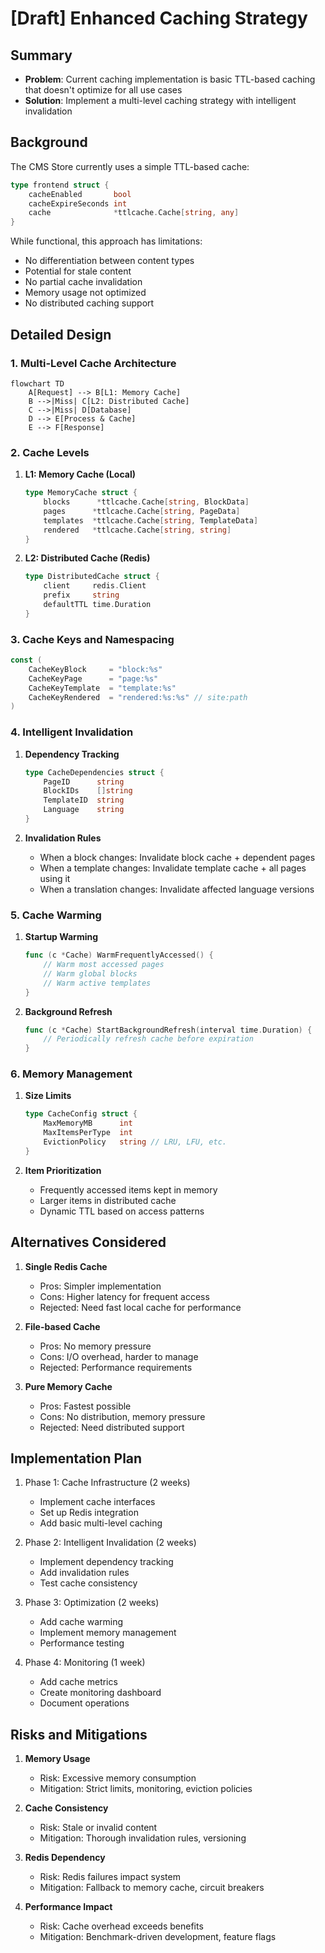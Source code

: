 # [Draft] Enhanced Caching Strategy

## Summary
- **Problem**: Current caching implementation is basic TTL-based caching that doesn't optimize for all use cases
- **Solution**: Implement a multi-level caching strategy with intelligent invalidation

## Background

The CMS Store currently uses a simple TTL-based cache:
```go
type frontend struct {
    cacheEnabled       bool
    cacheExpireSeconds int
    cache              *ttlcache.Cache[string, any]
}
```

While functional, this approach has limitations:
- No differentiation between content types
- Potential for stale content
- No partial cache invalidation
- Memory usage not optimized
- No distributed caching support

## Detailed Design

### 1. Multi-Level Cache Architecture

```mermaid
flowchart TD
    A[Request] --> B[L1: Memory Cache]
    B -->|Miss| C[L2: Distributed Cache]
    C -->|Miss| D[Database]
    D --> E[Process & Cache]
    E --> F[Response]
```

### 2. Cache Levels

1. **L1: Memory Cache (Local)**
   ```go
   type MemoryCache struct {
       blocks      *ttlcache.Cache[string, BlockData]
       pages      *ttlcache.Cache[string, PageData]
       templates  *ttlcache.Cache[string, TemplateData]
       rendered   *ttlcache.Cache[string, string]
   }
   ```

2. **L2: Distributed Cache (Redis)**
   ```go
   type DistributedCache struct {
       client     redis.Client
       prefix     string
       defaultTTL time.Duration
   }
   ```

### 3. Cache Keys and Namespacing

```go
const (
    CacheKeyBlock     = "block:%s"
    CacheKeyPage      = "page:%s"
    CacheKeyTemplate  = "template:%s"
    CacheKeyRendered  = "rendered:%s:%s" // site:path
)
```

### 4. Intelligent Invalidation

1. **Dependency Tracking**
   ```go
   type CacheDependencies struct {
       PageID      string
       BlockIDs    []string
       TemplateID  string
       Language    string
   }
   ```

2. **Invalidation Rules**
   - When a block changes: Invalidate block cache + dependent pages
   - When a template changes: Invalidate template cache + all pages using it
   - When a translation changes: Invalidate affected language versions

### 5. Cache Warming

1. **Startup Warming**
   ```go
   func (c *Cache) WarmFrequentlyAccessed() {
       // Warm most accessed pages
       // Warm global blocks
       // Warm active templates
   }
   ```

2. **Background Refresh**
   ```go
   func (c *Cache) StartBackgroundRefresh(interval time.Duration) {
       // Periodically refresh cache before expiration
   }
   ```

### 6. Memory Management

1. **Size Limits**
   ```go
   type CacheConfig struct {
       MaxMemoryMB      int
       MaxItemsPerType  int
       EvictionPolicy   string // LRU, LFU, etc.
   }
   ```

2. **Item Prioritization**
   - Frequently accessed items kept in memory
   - Larger items in distributed cache
   - Dynamic TTL based on access patterns

## Alternatives Considered

1. **Single Redis Cache**
   - Pros: Simpler implementation
   - Cons: Higher latency for frequent access
   - Rejected: Need fast local cache for performance

2. **File-based Cache**
   - Pros: No memory pressure
   - Cons: I/O overhead, harder to manage
   - Rejected: Performance requirements

3. **Pure Memory Cache**
   - Pros: Fastest possible
   - Cons: No distribution, memory pressure
   - Rejected: Need distributed support

## Implementation Plan

1. Phase 1: Cache Infrastructure (2 weeks)
   - Implement cache interfaces
   - Set up Redis integration
   - Add basic multi-level caching

2. Phase 2: Intelligent Invalidation (2 weeks)
   - Implement dependency tracking
   - Add invalidation rules
   - Test cache consistency

3. Phase 3: Optimization (2 weeks)
   - Add cache warming
   - Implement memory management
   - Performance testing

4. Phase 4: Monitoring (1 week)
   - Add cache metrics
   - Create monitoring dashboard
   - Document operations

## Risks and Mitigations

1. **Memory Usage**
   - Risk: Excessive memory consumption
   - Mitigation: Strict limits, monitoring, eviction policies

2. **Cache Consistency**
   - Risk: Stale or invalid content
   - Mitigation: Thorough invalidation rules, versioning

3. **Redis Dependency**
   - Risk: Redis failures impact system
   - Mitigation: Fallback to memory cache, circuit breakers

4. **Performance Impact**
   - Risk: Cache overhead exceeds benefits
   - Mitigation: Benchmark-driven development, feature flags 